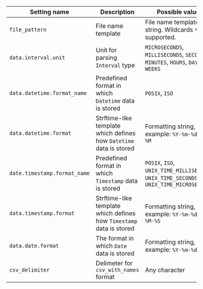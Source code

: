 |Setting name|Description|Possible values|
|----|----|---|
|`file_pattern`|File name template|File name template string. Wildcards `*` are supported.|
|`data.interval.unit`|Unit for parsing `Interval` type|`MICROSECONDS`, `MILLISECONDS`, `SECONDS`, `MINUTES`, `HOURS`, `DAYS`, `WEEKS`|
|`data.datetime.format_name`|Predefined format in which `Datetime` data is stored|`POSIX`, `ISO`|
|`data.datetime.format`|Strftime-like template which defines how `Datetime` data is stored|Formatting string, for example: `%Y-%m-%dT%H-%M`|
|`date.timestamp.format_name`|Predefined format in which `Timestamp` data is stored|`POSIX`, `ISO`, `UNIX_TIME_MILLISECONDS`, `UNIX_TIME_SECONDS`, `UNIX_TIME_MICROSECONDS`|
|`data.timestamp.format`|Strftime-like template which defines how `Timestamp` data is stored|Formatting string, for example: `%Y-%m-%dT%H-%M-%S`|
|`data.date.format`|The format in which `Date` data is stored|Formatting string, for example: `%Y-%m-%d`|
|`csv_delimiter`|Delimeter for `csv_with_names` format|Any character|
